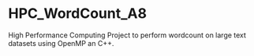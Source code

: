 # HPC_WordCount_A8
High Performance Computing Project to perform wordcount on large text datasets using OpenMP an C++.
